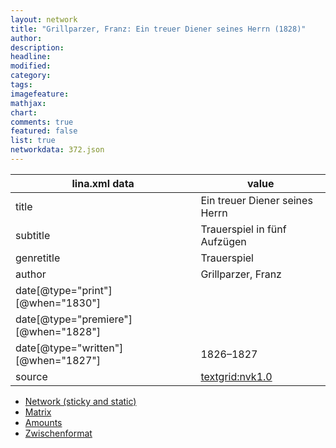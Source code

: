 ```yaml
---
layout: network
title: "Grillparzer, Franz: Ein treuer Diener seines Herrn (1828)"
author:
description:
headline:
modified:
category:
tags:
imagefeature: 
mathjax: 
chart: 
comments: true
featured: false
list: true
networkdata: 372.json
---
```

lina.xml data  | value
------------- | -------------
title|Ein treuer Diener seines Herrn
subtitle|Trauerspiel in fünf Aufzügen
genretitle|Trauerspiel
author|Grillparzer, Franz
date[@type="print"][@when="1830"]|
date[@type="premiere"][@when="1828"]|
date[@type="written"][@when="1827"]|1826–1827
source|[textgrid:nvk1.0](https://textgridlab.org/1.0/tgcrud-public/rest/textgrid:nvk1.0/data)



* [Network (sticky and static)](/linas/network372)
* [Matrix](/linas/matrix372)
* [Amounts](/linas/amount372)
* [Zwischenformat](/linas/lina372 )
